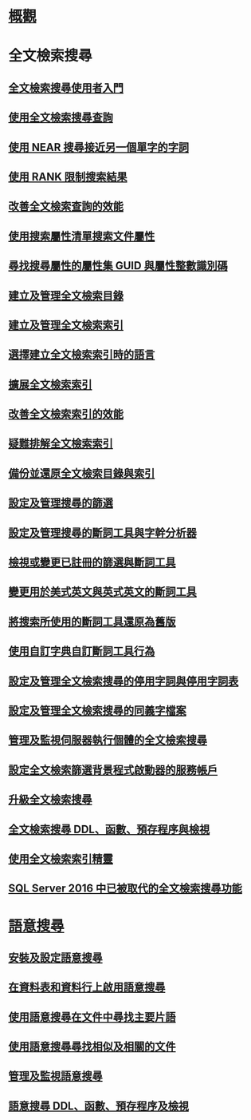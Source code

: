 

# [概觀](full-text-search.md)



# 全文檢索搜尋


## [全文檢索搜尋使用者入門](get-started-with-full-text-search.md)  


## [使用全文檢索搜尋查詢](query-with-full-text-search.md)  


## [使用 NEAR 搜尋接近另一個單字的字詞](search-for-words-close-to-another-word-with-near.md)  


## [使用 RANK 限制搜索結果](limit-search-results-with-rank.md)  


## [改善全文檢索查詢的效能](improve-the-performance-of-full-text-queries.md)  


## [使用搜索屬性清單搜索文件屬性](search-document-properties-with-search-property-lists.md)  


## [尋找搜尋屬性的屬性集 GUID 與屬性整數識別碼](find-property-set-guids-and-property-integer-ids-for-search-properties.md)  


## [建立及管理全文檢索目錄](create-and-manage-full-text-catalogs.md)  


## [建立及管理全文檢索索引](create-and-manage-full-text-indexes.md)  


## [選擇建立全文檢索索引時的語言](choose-a-language-when-creating-a-full-text-index.md)  


## [擴展全文檢索索引](populate-full-text-indexes.md)  


## [改善全文檢索索引的效能](improve-the-performance-of-full-text-indexes.md)  


## [疑難排解全文檢索索引](troubleshoot-full-text-indexing.md)  


## [備份並還原全文檢索目錄與索引](back-up-and-restore-full-text-catalogs-and-indexes.md)  


## [設定及管理搜尋的篩選](configure-and-manage-filters-for-search.md)  


## [設定及管理搜尋的斷詞工具與字幹分析器](configure-and-manage-word-breakers-and-stemmers-for-search.md)  


## [檢視或變更已註冊的篩選與斷詞工具](view-or-change-registered-filters-and-word-breakers.md)  


## [變更用於美式英文與英式英文的斷詞工具](change-the-word-breaker-used-for-us-english-and-uk-english.md)  


## [將搜索所使用的斷詞工具還原為舊版](revert-the-word-breakers-used-by-search-to-the-previous-version.md)  


## [使用自訂字典自訂斷詞工具行為](customize-the-behavior-of-word-breakers-with-a-custom-dictionary.md)  


## [設定及管理全文檢索搜尋的停用字詞與停用字詞表](configure-and-manage-stopwords-and-stoplists-for-full-text-search.md)  


## [設定及管理全文檢索搜尋的同義字檔案](configure-and-manage-thesaurus-files-for-full-text-search.md)  


## [管理及監視伺服器執行個體的全文檢索搜尋](manage-and-monitor-full-text-search-for-a-server-instance.md)  


## [設定全文檢索篩選背景程式啟動器的服務帳戶](set-the-service-account-for-the-full-text-filter-daemon-launcher.md)  


## [升級全文檢索搜尋](upgrade-full-text-search.md)  


## [全文檢索搜尋 DDL、函數、預存程序與檢視](full-text-search-ddl-functions-stored-procedures-and-views.md)  


## [使用全文檢索索引精靈](use-the-full-text-indexing-wizard.md)  


## [SQL Server 2016 中已被取代的全文檢索搜尋功能](deprecated-full-text-search-features-in-sql-server-2016.md)  



# [語意搜尋](semantic-search-sql-server.md)  


## [安裝及設定語意搜尋](install-and-configure-semantic-search.md)  


## [在資料表和資料行上啟用語意搜尋](enable-semantic-search-on-tables-and-columns.md)  


## [使用語意搜尋在文件中尋找主要片語](find-key-phrases-in-documents-with-semantic-search.md)  


## [使用語意搜尋尋找相似及相關的文件](find-similar-and-related-documents-with-semantic-search.md)  


## [管理及監視語意搜尋](manage-and-monitor-semantic-search.md)  


## [語意搜尋 DDL、函數、預存程序及檢視](semantic-search-ddl-functions-stored-procedures-and-views.md)  
